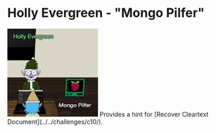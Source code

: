 # Holly Evergreen - "Mongo Pilfer"
<img class="elf_avatar" src="../../img/hints/h10/holly_evergreen.png"/>
Provides a hint for [Recover Cleartext Document](../../challenges/c10/).
